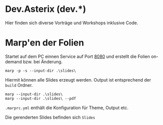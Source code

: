 # Dev.Asterix (dev.*)

Hier finden sich diverse Vorträge und Workshops inklusive Code.

# Marp'en der Folien

Startet auf dem PC einnen Service auf Port [8080](http://localhost:8080) und erstellt die Folien on-demand bzw. bei Änderung.

    marp -p -s --input-dir .\slides\

Hiermit können alle Slides erzeugt werden. Output ist entsprechend der `build` Ordner.

    marp --input-dir .\slides\
    marp --input-dir .\slides\ --pdf
    
`.marprc.yml` enthält die Konfiguration für Theme, Output etc.

Die gerenderten Slides befinden sich `Slides`


